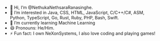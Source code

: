 - 👋 Hi, I’m @NethukaNethsaraRanasinghe.
- 👀 I’m interested in Java, CSS, HTML, JavaScript, C/C++/C#, ASM, Python, TypeScript, Go, Rust, Ruby, PHP, Bash, Swift.
- 🌱 I’m currently learning Machine Learning
- 😄 Pronouns: He/Him.
- ⚡ Fun fact: I own NeXonSystems, I also love coding and playing games!

<!---
NethukaNethsaraRanasinghe/NethukaNethsaraRanasinghe is a ✨ special ✨ repository because its `README.md` (this file) appears on your GitHub profile.
You can click the Preview link to take a look at your changes.
--->
